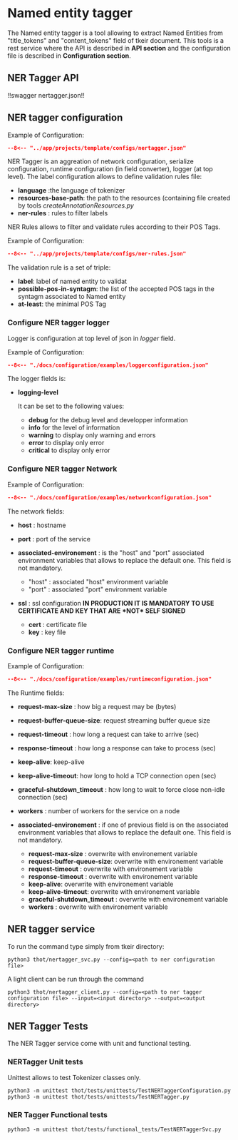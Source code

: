 # Named entity tagger

The Named entity tagger is a tool allowing to extract Named Entities from "title_tokens" and "content_tokens" field of tkeir document.
This tools is a rest service where the API is described in **API section** and the configuration file is described in **Configuration section**.

## NER Tagger API

!!swagger nertagger.json!!

## NER tagger configuration

Example of Configuration:

```json title="ner.json"
--8<-- "../app/projects/template/configs/nertagger.json"
```

NER Tagger is an aggreation of network configuration, serialize configuration, runtime configuration (in field converter), logger (at top level).
The label configuration allows to define validation rules file:

- **language** :the language of tokenizer
- **resources-base-path**: the path to the resources (containing file created by tools *createAnnotationResources.py*
- **ner-rules** : rules to filter labels

NER Rules allows to filter and validate rules according to their POS Tags.

Example of Configuration:


```json title="indexing.json"
--8<-- "../app/projects/template/configs/ner-rules.json"
```

The validation rule is a set of triple:

- **label**: label of named entity to validat
- **possible-pos-in-syntagm**: the list of the accepted POS tags in the syntagm associated to Named entity
- **at-least**: the minimal POS Tag

### Configure NER tagger logger

Logger is configuration at top level of json in *logger* field.

Example of Configuration:

```json title="logger configuration"
--8<-- "./docs/configuration/examples/loggerconfiguration.json"
```

The logger fields is:

- **logging-level**

  It can be set to the following values:

  - **debug** for the debug level and developper information
  - **info** for the level of information
  - **warning** to display only warning and errors
  - **error** to display only error
  - **critical** to display only error

### Configure NER tagger Network

Example of Configuration:

```json title="network configuration"
--8<-- "./docs/configuration/examples/networkconfiguration.json"
```

The network fields:

- **host** : hostname

- **port** : port of the service

- **associated-environement** : is the "host" and "port" associated environment variables that allows to replace the default one. This field is not mandatory.

  - "host" : associated "host" environment variable
  - "port" : associated "port" environment variable

- **ssl** : ssl configuration **IN PRODUCTION IT IS MANDATORY TO USE CERTIFICATE AND KEY THAT ARE \*NOT\* SELF SIGNED**

  - **cert** : certificate file
  - **key** : key file



### Configure NER tagger runtime

Example of Configuration:

```json title="network configuration"
--8<-- "./docs/configuration/examples/runtimeconfiguration.json"
```

The Runtime fields:

- **request-max-size** : how big a request may be (bytes)

- **request-buffer-queue-size**: request streaming buffer queue size

- **request-timeout** : how long a request can take to arrive (sec)

- **response-timeout** : how long a response can take to process (sec)

- **keep-alive**: keep-alive

- **keep-alive-timeout**: how long to hold a TCP connection open (sec)

- **graceful-shutdown_timeout** : how long to wait to force close non-idle connection (sec)

- **workers** : number of workers for the service on a node

- **associated-environement** : if one of previous field is on the associated environment variables that allows to replace the  default one. This field is not mandatory.

  - **request-max-size** : overwrite with environement variable
  - **request-buffer-queue-size**: overwrite with environement variable
  - **request-timeout** : overwrite with environement variable
  - **response-timeout** : overwrite with environement variable
  - **keep-alive**: overwrite with environement variable
  - **keep-alive-timeout**: overwrite with environement variable
  - **graceful-shutdown_timeout** : overwrite with environement variable
  - **workers** : overwrite with environement variable

## NER tagger service

To run the command type simply from tkeir directory:

```shell
python3 thot/nertagger_svc.py --config=<path to ner configuration file>
```

A light client can be run through the command

```shell
python3 thot/nertagger_client.py --config=<path to ner tagger configuration file> --input=<input directory> --output=<output directory>
```

## NER Tagger Tests

The NER Tagger service come with unit and functional testing.

### NERTagger Unit tests

Unittest allows to test Tokenizer classes only.

```shell
python3 -m unittest thot/tests/unittests/TestNERTaggerConfiguration.py
python3 -m unittest thot/tests/unittests/TestNERTagger.py
```

### NER Tagger Functional tests

```shell
python3 -m unittest thot/tests/functional_tests/TestNERTaggerSvc.py
```
